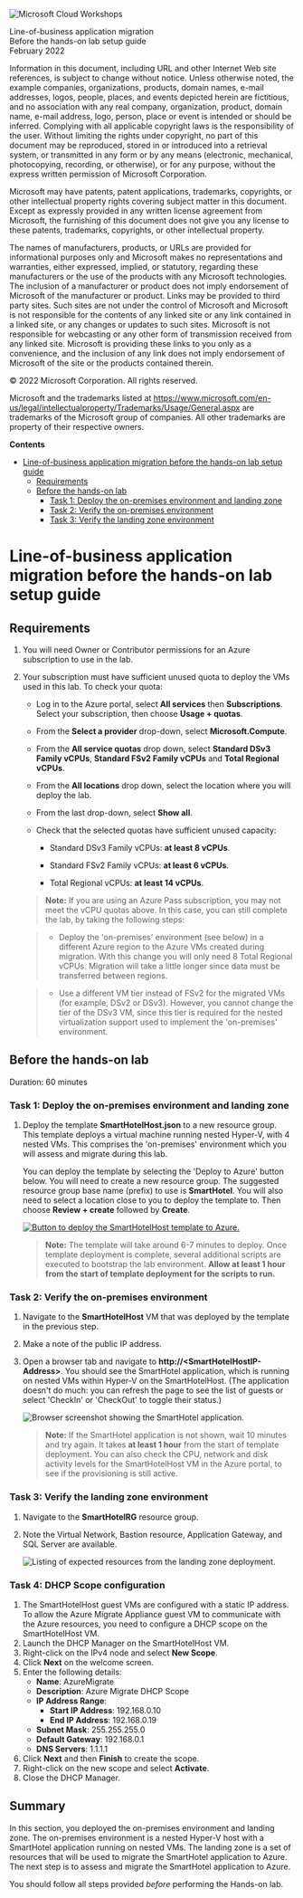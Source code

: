 ![Microsoft Cloud Workshops](https://github.com/Microsoft/MCW-Template-Cloud-Workshop/raw/main/Media/ms-cloud-workshop.png "Microsoft Cloud Workshops")

<div class="MCWHeader1">
Line-of-business application migration
</div>

<div class="MCWHeader2">
Before the hands-on lab setup guide
</div>

<div class="MCWHeader3">
February 2022
</div>

Information in this document, including URL and other Internet Web site references, is subject to change without notice. Unless otherwise noted, the example companies, organizations, products, domain names, e-mail addresses, logos, people, places, and events depicted herein are fictitious, and no association with any real company, organization, product, domain name, e-mail address, logo, person, place or event is intended or should be inferred. Complying with all applicable copyright laws is the responsibility of the user. Without limiting the rights under copyright, no part of this document may be reproduced, stored in or introduced into a retrieval system, or transmitted in any form or by any means (electronic, mechanical, photocopying, recording, or otherwise), or for any purpose, without the express written permission of Microsoft Corporation.

Microsoft may have patents, patent applications, trademarks, copyrights, or other intellectual property rights covering subject matter in this document. Except as expressly provided in any written license agreement from Microsoft, the furnishing of this document does not give you any license to these patents, trademarks, copyrights, or other intellectual property.

The names of manufacturers, products, or URLs are provided for informational purposes only and Microsoft makes no representations and warranties, either expressed, implied, or statutory, regarding these manufacturers or the use of the products with any Microsoft technologies. The inclusion of a manufacturer or product does not imply endorsement of Microsoft of the manufacturer or product. Links may be provided to third party sites. Such sites are not under the control of Microsoft and Microsoft is not responsible for the contents of any linked site or any link contained in a linked site, or any changes or updates to such sites. Microsoft is not responsible for webcasting or any other form of transmission received from any linked site. Microsoft is providing these links to you only as a convenience, and the inclusion of any link does not imply endorsement of Microsoft of the site or the products contained therein.

© 2022 Microsoft Corporation. All rights reserved.

Microsoft and the trademarks listed at <https://www.microsoft.com/en-us/legal/intellectualproperty/Trademarks/Usage/General.aspx> are trademarks of the Microsoft group of companies. All other trademarks are property of their respective owners.

**Contents**

<!-- TOC -->

- [Line-of-business application migration before the hands-on lab setup guide](#line-of-business-application-migration-before-the-hands-on-lab-setup-guide)
  - [Requirements](#requirements)
  - [Before the hands-on lab](#before-the-hands-on-lab)
    - [Task 1: Deploy the on-premises environment and landing zone](#task-1-deploy-the-on-premises-environment-and-landing-zone)
    - [Task 2: Verify the on-premises environment](#task-2-verify-the-on-premises-environment)
    - [Task 3: Verify the landing zone environment](#task-3-verify-the-landing-zone-environment)

<!-- /TOC -->

# Line-of-business application migration before the hands-on lab setup guide 

## Requirements

1. You will need Owner or Contributor permissions for an Azure subscription to use in the lab.

2. Your subscription must have sufficient unused quota to deploy the VMs used in this lab. To check your quota:

    - Log in to the Azure portal, select **All services** then **Subscriptions**. Select your subscription, then choose **Usage + quotas**.
  
    - From the **Select a provider** drop-down, select **Microsoft.Compute**.
  
    - From the **All service quotas** drop down, select **Standard DSv3 Family vCPUs**, **Standard FSv2 Family vCPUs** and **Total Regional vCPUs**.
  
    - From the **All locations** drop down, select the location where you will deploy the lab.
  
    - From the last drop-down, select **Show all**.
  
    - Check that the selected quotas have sufficient unused capacity:
  
        - Standard DSv3 Family vCPUs: **at least 8 vCPUs**.
  
        - Standard FSv2 Family vCPUs: **at least 6 vCPUs**.

        - Total Regional vCPUs: **at least 14 vCPUs**.

    > **Note:** If you are using an Azure Pass subscription, you may not meet the vCPU quotas above. In this case, you can still complete the lab, by taking the following steps:

     >- Deploy the 'on-premises' environment (see below) in a different Azure region to the Azure VMs created during migration. With this change you will only need 8 Total Regional vCPUs. Migration will take a little longer since data must be transferred between regions.

     >- Use a different VM tier instead of FSv2 for the migrated VMs (for example, DSv2 or DSv3). However, you cannot change the tier of the DSv3 VM, since this tier is required for the nested virtualization support used to implement the 'on-premises' environment.

## Before the hands-on lab

Duration: 60 minutes

### Task 1: Deploy the on-premises environment and landing zone

1. Deploy the template **SmartHotelHost.json** to a new resource group. This template deploys a virtual machine running nested Hyper-V, with 4 nested VMs. This comprises the 'on-premises' environment which you will assess and migrate during this lab.

    You can deploy the template by selecting the 'Deploy to Azure' button below. You will need to create a new resource group. The suggested resource group base name (prefix) to use is **SmartHotel**. You will also need to select a location close to you to deploy the template to. Then choose **Review + create** followed by **Create**.

    <a href="https://portal.azure.com/#create/Microsoft.Template/uri/https%3A%2F%2Fsolliancepublicdata.blob.core.windows.net%2Fmcw-lineofbusiness%2FSmartHotelFull.json" target="_blank">![Button to deploy the SmartHotelHost template to Azure.](images/BeforeTheHOL/deploy-to-azure.png "Deploy the SmartHotelHost template to Azure")</a>

    > **Note:** The template will take around 6-7 minutes to deploy. Once template deployment is complete, several additional scripts are executed to bootstrap the lab environment. **Allow at least 1 hour from the start of template deployment for the scripts to run.**

### Task 2: Verify the on-premises environment

1. Navigate to the **SmartHotelHost** VM that was deployed by the template in the previous step.

2. Make a note of the public IP address.

3. Open a browser tab and navigate to **http://\<SmartHotelHostIP-Address\>**. You should see the SmartHotel application, which is running on nested VMs within Hyper-V on the SmartHotelHost. (The application doesn't do much: you can refresh the page to see the list of guests or select 'CheckIn' or 'CheckOut' to toggle their status.)

    ![Browser screenshot showing the SmartHotel application.](images/BeforeTheHOL/smarthotel.png "SmartHotel application")

    > **Note:** If the SmartHotel application is not shown, wait 10 minutes and try again. It takes **at least 1 hour** from the start of template deployment. You can also check the CPU, network and disk activity levels for the SmartHotelHost VM in the Azure portal, to see if the provisioning is still active.

### Task 3: Verify the landing zone environment

1. Navigate to the **SmartHotelRG** resource group.
 
2. Note the Virtual Network, Bastion resource, Application Gateway, and SQL Server are available.

    ![Listing of expected resources from the landing zone deployment.](images/BeforeTheHOL/landingzone.png "Landing zone screenshot") 

### Task 4: DHCP Scope configuration

1. The SmartHotelHost guest VMs are configured with a static IP address. To allow the Azure Migrate Appliance guest VM to communicate with the Azure resources, you need to configure a DHCP scope on the SmartHotelHost VM.
2. Launch the DHCP Manager on the SmartHotelHost VM.
3. Right-click on the IPv4 node and select **New Scope**.
4. Click **Next** on the welcome screen.
5. Enter the following details:
    - **Name**: AzureMigrate
    - **Description**: Azure Migrate DHCP Scope
    - **IP Address Range**:
        - **Start IP Address**: 192.168.0.10
        - **End IP Address**: 192.168.0.19
    - **Subnet Mask**: 255.255.255.0
    - **Default Gateway**: 192.168.0.1
    - **DNS Servers**: 1.1.1.1
6. Click **Next** and then **Finish** to create the scope.
7. Right-click on the new scope and select **Activate**.
8. Close the DHCP Manager.

## Summary
In this section, you deployed the on-premises environment and landing zone. The on-premises environment is a nested Hyper-V host with a SmartHotel application running on nested VMs. The landing zone is a set of resources that will be used to migrate the SmartHotel application to Azure. The next step is to assess and migrate the SmartHotel application to Azure.

You should follow all steps provided *before* performing the Hands-on lab.
